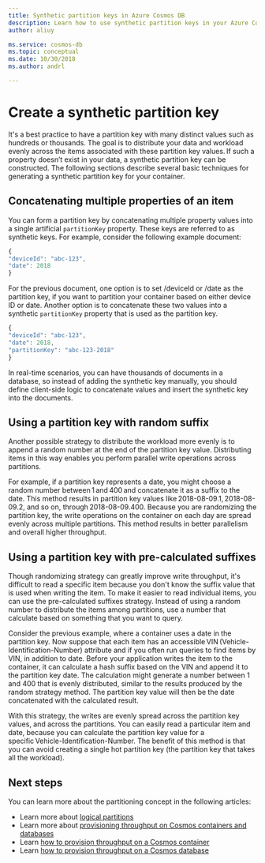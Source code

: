 ```yaml
---
title: Synthetic partition keys in Azure Cosmos DB
description: Learn how to use synthetic partition keys in your Azure Cosmos DB containers
author: aliuy

ms.service: cosmos-db
ms.topic: conceptual
ms.date: 10/30/2018
ms.author: andrl

---
```


# Create a synthetic partition key

It's a best practice to have a partition key with many distinct values such as hundreds or thousands. The goal is to distribute your data and workload evenly across the items associated with these partition key values. If such a property doesn’t exist in your data, a synthetic partition key can be constructed. The following sections describe several basic techniques for generating a synthetic partition key for your container.

## Concatenating multiple properties of an item

You can form a partition key by concatenating multiple property values into a single artificial `partitionKey` property. These keys are referred to as synthetic keys. For example, consider the following example document:

```JavaScript
{
"deviceId": "abc-123",
"date": 2018
}
```

For the previous document, one option is to set /deviceId or /date as the partition key, if you want to partition your container based on either device ID or date. Another option is to concatenate these two values into a synthetic `partitionKey` property that is used as the partition key.

```JavaScript
{
"deviceId": "abc-123",
"date": 2018,
"partitionKey": "abc-123-2018"
}
```

In real-time scenarios, you can have thousands of documents in a database, so instead of adding the synthetic key manually, you should define client-side logic to concatenate values and insert the synthetic key into the documents.

## Using a partition key with random suffix

Another possible strategy to distribute the workload more evenly is to append a random number at the end of the partition key value. Distributing items in this way enables you perform parallel write operations across partitions.

For example, if a partition key represents a date, you might choose a random number between 1 and 400 and concatenate it as a suffix to the date. This method results in partition key values like 2018-08-09.1, 2018-08-09.2, and so on, through 2018-08-09.400. Because you are randomizing the partition key, the write operations on the container on each day are spread evenly across multiple partitions. This method results in better parallelism and overall higher throughput.

## Using a partition key with pre-calculated suffixes 

Though randomizing strategy can greatly improve write throughput, it's difficult to read a specific item because you don't know the suffix value that is used when writing the item. To make it easier to read individual items, you can use the pre-calculated suffixes strategy. Instead of using a random number to distribute the items among partitions, use a number that calculate based on something that you want to query.

Consider the previous example, where a container uses a date in the partition key. Now suppose that each item has an accessible VIN (Vehicle-Identification-Number) attribute and if you often run queries to find items by VIN, in addition to date. Before your application writes the item to the container, it can calculate a hash suffix based on the VIN and append it to the partition key date. The calculation might generate a number between 1 and 400 that is evenly distributed, similar to the results produced by the random strategy method. The partition key value will then be the date concatenated with the calculated result.

With this strategy, the writes are evenly spread across the partition key values, and across the partitions. You can easily read a particular item and date, because you can calculate the partition key value for a specific Vehicle-Identification-Number. The benefit of this method is that you can avoid creating a single hot partition key (the partition key that takes all the workload). 

## Next steps

You can learn more about the partitioning concept in the following articles:

* Learn more about [logical partitions](partition-data.md)
* Learn more about [provisioning throughput on Cosmos containers and databases](set-throughput.md)
* Learn [how to provision throughput on a Cosmos container](how-to-provision-container-throughput.md)
* Learn [how to provision throughput on a Cosmos database](how-to-provision-database-throughput.md)
